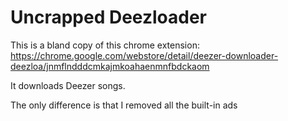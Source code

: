 Uncrapped Deezloader
===

This is a bland copy of this chrome extension: https://chrome.google.com/webstore/detail/deezer-downloader-deezloa/jnmflndddcmkajmkoahaenmnfbdckaom

It downloads Deezer songs.

The only difference is that I removed all the built-in ads
